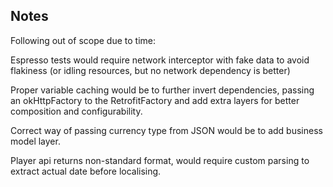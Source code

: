 ## Notes

Following out of scope due to time:

Espresso tests would require network interceptor with fake data to avoid flakiness (or idling resources, but no network dependency is better)

Proper variable caching would be to further invert dependencies, passing an okHttpFactory to the RetrofitFactory
and add extra layers for better composition and configurability.

Correct way of passing currency type from JSON would be to add business model layer.

Player api returns non-standard format, would require custom parsing to extract actual date before localising.
